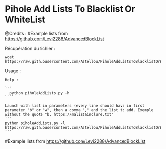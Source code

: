 # Pihole Add Lists To Blacklist Or WhiteList

@Credits : #Example lists from https://github.com/Levi2288/AdvancedBlockList



Récupération du fichier : 
```
wget https://raw.githubusercontent.com/Astellou/PiholeAddListsToBlacklistOrWhiteList/main/piholeAddLists.py
```


Usage : 


    Help : 

    ```
      python piholeAddLists.py -h
    ````

    Launch with list in parameters (every line should have in first parameter "b" or "w", then a comma "," and the list to add. Exemple without the quote "b, https://malistainclure.txt"
    ```
    python piholeAddLists.py -l https://raw.githubusercontent.com/Astellou/PiholeAddListsToBlacklistOrWhiteList/main/List.txt
    ```


#Example lists from https://github.com/Levi2288/AdvancedBlockList
